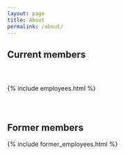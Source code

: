```yaml
---
layout: page
title: About
permalink: /about/
---
```




<h2>Current members</h2>
<div style="height: 40px;"></div>
{% include employees.html %} 
<div style="height: 40px;"></div>
<h2>Former members</h2>
{% include former_employees.html %}
